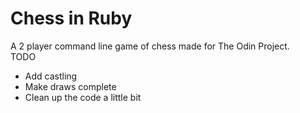 # Chess in Ruby
A 2 player command line game of chess made for The Odin Project.  
TODO
 - Add castling
 - Make draws complete
 - Clean up the code a little bit